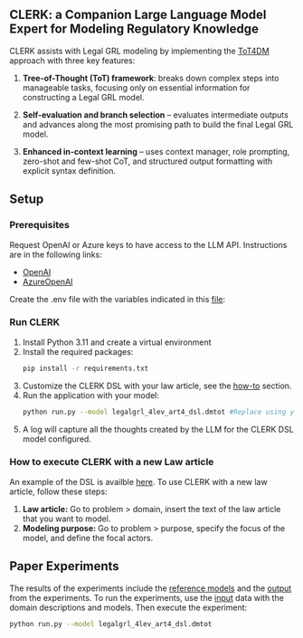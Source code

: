 <a name="readme-top"></a>
<!-- ABOUT THE PROJECT -->
## CLERK: a Companion Large Language Model Expert for Modeling Regulatory Knowledge

CLERK assists with Legal GRL modeling by implementing the [ToT4DM](https://github.com/BESSER-PEARL/dsl-tot-dm/) approach with three key features:

1. **Tree-of-Thought (ToT) framework**: breaks down complex steps into manageable tasks, focusing only on essential information for constructing a Legal GRL model.

2. **Self-evaluation and branch selection** – evaluates intermediate outputs and advances along the most promising path to build the final Legal GRL model.

3. **Enhanced in-context learning** – uses context manager, role prompting, zero-shot and few-shot CoT, and structured output formatting with explicit syntax definition.

<!-- GETTING STARTED -->
## Setup

### Prerequisites

Request OpenAI or Azure keys to have access to the LLM API. Instructions are in the following links:

* [OpenAI](https://platform.openai.com/docs/quickstart)
* [AzureOpenAI](https://learn.microsoft.com/en-gb/azure/ai-services/openai/quickstart?tabs=command-line%2Cpython&pivots=programming-language-python)

Create the .env file with the variables indicated in this [file](../../env_example):


### Run CLERK

1. Install Python 3.11 and create a virtual environment
2. Install the required packages:
   ```sh
   pip install -r requirements.txt
   ```
3. Customize the CLERK DSL with your law article, see the [how-to](#how-to-execute-clerk-with-a-new-law-article) section.
4. Run the application with your model:
   ```sh
   python run.py --model legalgrl_4lev_art4_dsl.dmtot #Replace using your CLERK model
   ```
4. A log will capture all the thoughts created by the LLM for the CLERK DSL model configured.
   

<!-- RECOMMENDATIONS -->

### How to execute CLERK with a new Law article

An example of the DSL is availble  [here](input/legalgrl_4lev_art50_1_dsl.dmtot). To use CLERK with a new law article, follow these steps:
1. **Law article:** Go to problem > domain, insert the text of the law article that you want to model. 
2. **Modeling purpose:** Go to problem > purpose, specify the focus of the model, and define the focal actors.


<!-- USAGE EXAMPLES -->
## Paper Experiments

The results of the experiments include the [reference models](reference_model/) and the [output](output/) from the experiments.
To run the experiments, use the [input](input/) data with the domain descriptions and models. Then execute the experiment:
   ```sh
   python run.py --model legalgrl_4lev_art4_dsl.dmtot
   ```




